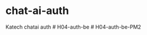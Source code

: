 # chat-ai-auth
Katech chatai auth
#   H 0 4 - a u t h - b e  
 #   H 0 4 - a u t h - b e - P M 2  
 